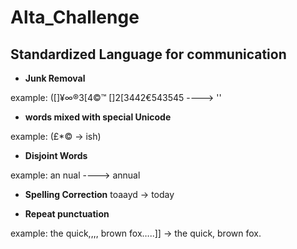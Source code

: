 # Alta_Challenge


## Standardized Language for communication

* **Junk Removal** 

example: ([]¥∞®3[4©™ []2[3442€543545 ----> ''
 
* **words mixed with special Unicode**

example: (£*© -> ish)

* **Disjoint Words**

example: an nual ----> annual

* **Spelling Correction**
toaayd -> today

* **Repeat punctuation**

example: the quick,,,, brown fox…..]] -> the quick, brown fox.
